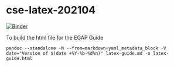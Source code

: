# cse-latex-202104

[![Binder](https://mybinder.org/badge_logo.svg)](https://mybinder.org/v2/gh/lukeolson/cse-latex-202104/HEAD?urlpath=lab)

To build the html file for the EGAP Guide

```
pandoc --standalone -N --from=markdown+yaml_metadata_block -V date="Version of $(date +%Y-%b-%d%n)" latex-guide.md -o latex-guide.html
```
